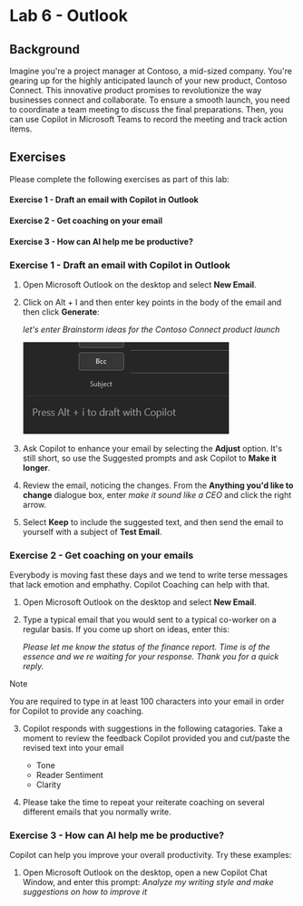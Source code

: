 # Lab 6 - Outlook #

## Background ##
Imagine you're a project manager at Contoso, a mid-sized company. You're gearing up for the highly anticipated launch of your new product, Contoso Connect. This innovative product promises to revolutionize the way businesses connect and collaborate. To ensure a smooth launch, you need to coordinate a team meeting to discuss the final preparations. Then, you can use Copilot in Microsoft Teams to record the meeting and track action items.


## Exercises
Please complete the following exercises as part of this lab:

#### Exercise 1 - Draft an email with Copilot in Outlook
#### Exercise 2 - Get coaching on your email
#### Exercise 3 - How can AI help me be productive?


### Exercise 1 - Draft an email with Copilot in Outlook ###
1. Open Microsoft Outlook on the desktop and select **New Email**.
1. Click on Alt + I and then enter key points in the body of the email and then click **Generate**:
   
    *let's enter Brainstorm ideas for the Contoso Connect product launch*
   
   ![new](https://github.com/JazzyWagdaddy/MS-4018-Draft-analyze-present-Microsoft-365-Copilot/blob/master/Instructions/Labs/Media/OutlookEx1Pic1.png)
3. Ask Copilot to enhance your email by selecting the **Adjust** option. It's still short, so use the Suggested prompts and ask Copilot to **Make it longer**.
4. Review the email, noticing the changes. From the **Anything you'd like to change** dialogue box, enter *make it sound like a CEO* and click the right arrow.
5. Select **Keep** to include the suggested text, and then send the email to yourself with a subject of **Test Email**.

### Exercise 2 - Get coaching on your emails ###
Everybody is moving fast these days and we tend to write terse messages that lack emotion and emphathy.  Copilot Coaching can help with that.

1. Open Microsoft Outlook on the desktop and select **New Email**.
2. Type a typical email that you would sent to a typical co-worker on a regular basis.  If you come up short on ideas, enter this:

   *Please let me know the status of the finance report.  Time is of the essence and we re waiting for your response.  Thank you for a quick reply.*

> [!NOTE]
> You are required to type in at least 100 characters into your email in order for Copilot to provide any coaching.
>
3. Copilot responds with suggestions in the following catagories.  Take a moment to review the feedback Copilot provided you and cut/paste the revised text into your email
   * Tone
   * Reader Sentiment
   * Clarity
  
4. Please take the time to repeat your reiterate coaching on several different emails that you normally write.

### Exercise 3 - How can AI help me be productive?
Copilot can help you improve your overall productivity.  Try these examples:

1. Open Microsoft Outlook on the desktop, open a new Copilot Chat Window, and enter this prompt:
   *Analyze my writing style and make suggestions on how to improve it*
